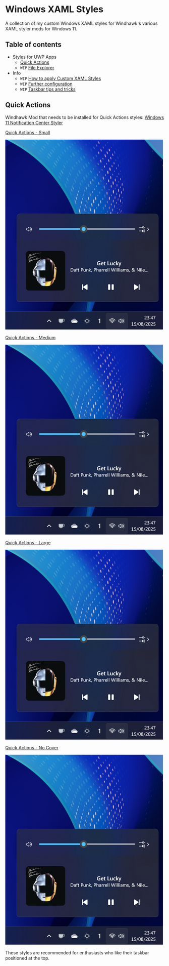 # Windows XAML Styles
A collection of my custom Windows XAML styles for Windhawk's various XAML styler mods for Windows 11.


## Table of contents
* Styles for UWP Apps
  * [Quick Actions](#quick-actions)
  *  `WIP` [File Explorer](#file-explorer)
* Info
  * `WIP` [How to apply Custom XAML Styles](#how-to-apply-custom-xaml-styles)
  * `WIP` [Further configuration](#further-configuration)
  * `WIP` [Taskbar tips and tricks](#taskbar-tips-and-tricks)


## Quick Actions

Windhawk Mod that needs to be installed for Quick Actions styles: [Windows 11 Notification Center Styler](https://windhawk.net/mods/windows-11-notification-center-styler)

[Quick Actions - Small](https://github.com/Asteski/Windows-XAML-Styles/blob/main/styles/Quick%20Actions%20-%20Small.json)

![Quick Actions - Small](https://github.com/Asteski/Windows-XAML-Styles/blob/main/img/Quick%20Actions%20-%20Small.png)

[Quick Actions - Medium](https://github.com/Asteski/Windows-XAML-Styles/blob/main/styles/Quick%20Actions%20-%20Medium.json)

![Quick Actions - Small](https://github.com/Asteski/Windows-XAML-Styles/blob/main/img/Quick%20Actions%20-%20Small.png)

[Quick Actions - Large](https://github.com/Asteski/Windows-XAML-Styles/blob/main/styles/Quick%20Actions%20-%20Large.json)

![Quick Actions - Small](https://github.com/Asteski/Windows-XAML-Styles/blob/main/img/Quick%20Actions%20-%20Small.png)

[Quick Actions - No Cover](https://github.com/Asteski/Windows-XAML-Styles/blob/main/styles/Quick%20Actions%20-%20No%20Cover.json)

![Quick Actions - Small](https://github.com/Asteski/Windows-XAML-Styles/blob/main/img/Quick%20Actions%20-%20Small.png)

These styles are recommended for enthusiasts who like their taskbar positioned at the top.